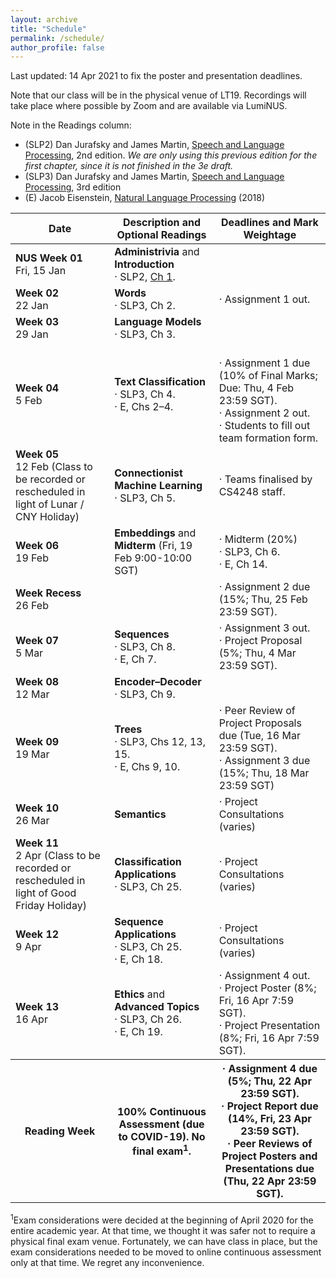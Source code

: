```yaml
---
layout: archive
title: "Schedule"
permalink: /schedule/
author_profile: false
---
```


Last updated: 14 Apr 2021 to fix the poster and presentation deadlines.

Note that our class will be in the physical venue of LT19.  Recordings will take place where possible by Zoom and are available via LumiNUS.

Note in the Readings column:
* (SLP2) Dan Jurafsky and James Martin, <A href="https://www.cs.colorado.edu/~martin/SLP/">Speech and Language Processing</a>, 2nd edition. _We are only using this previous edition for the first chapter, since it is not finished in the 3e draft._
* (SLP3) Dan Jurafsky and James Martin, <A href="https://web.stanford.edu/~jurafsky/slp3/">Speech and Language Processing</a>, 3rd edition
* (E) Jacob Eisenstein, <a href="https://github.com/jacobeisenstein/gt-nlp-class/blob/master/notes/eisenstein-nlp-notes.pdf">Natural Language Processing</a> (2018)

<table class="table table-striped">
<thead class="thead-inverse"><tr><th>Date</th><th>Description and Optional Readings</th><th>Deadlines and Mark Weightage</th></tr></thead>
<tbody>
<tr>
  <td><b>NUS Week 01</b><br />Fri, 15 Jan
  </td>
  <td><b>Administrivia</b> and <b>Introduction</b>
    <br/>· SLP2, <A HREF="https://www.cs.colorado.edu/~martin/SLP/Updates/1.pdf">Ch 1</A>.
  </td>
  <td>
  </td>
</tr>
<tr>
  <td><b>Week 02</b><br />22 Jan
  </td>
  <td>
    <b>Words</b>
    <BR/>· SLP3, Ch 2.
  </td>
  <td>· Assignment 1 out.
  </td>
</tr>
<tr>
  <td><b>Week 03</b><br />29 Jan
  </td>
  <td>
    <b>Language Models</b>
    <BR/>· SLP3, Ch 3.
  </td>
  <td>
  </td>
</tr>
<tr>
  <td><b>Week 04</b><br />5 Feb
  </td>
  <td><b>Text Classification</b>
    <br/>· SLP3, Ch 4.
    <BR/>· E, Chs 2–4.  
  </td>
  <td>
    <BR/>· Assignment 1 due (10% of Final Marks; Due: Thu, 4 Feb 23:59 SGT).
    <BR/>· Assignment 2 out.
    <BR/>· Students to fill out team formation form.
  </td>
</tr>
<tr>
  <td><b>Week 05</b><br />12 Feb (Class to be recorded or rescheduled in light of Lunar / CNY Holiday)
  </td>
  <td><b>Connectionist Machine Learning</b>
    <br/>· SLP3, Ch 5.
  </td>
  <td>· Teams finalised by CS4248 staff.
  </td>
</tr>
<tr>
  <td><b>Week 06</b><br />19 Feb
  </td>
  <td><b>Embeddings</b> and <b>Midterm</b> (Fri, 19 Feb 9:00-10:00 SGT)
  </td>
  <td>· Midterm (20%)
    <BR/>· SLP3, Ch 6.
    <BR/>· E, Ch 14.
  </td>
</tr>
<tr>
  <td><b>Week Recess</b><br />26 Feb
  </td>
  <td>
  </td>
  <td>· Assignment 2 due (15%; Thu, 25 Feb 23:59 SGT).
  </td>
</tr>
<tr>
  <td><b>Week 07</b><br />5 Mar
  </td>
  <td><b>Sequences</b>
    <br/>· SLP3, Ch 8.
    <br/>· E, Ch 7.
  </td>
  <td>· Assignment 3 out.
    <br/>· Project Proposal (5%; Thu, 4 Mar 23:59 SGT).
  </td>
</tr>
<tr>
  <td><b>Week 08</b><br />12 Mar
  </td>
  <td><b>Encoder–Decoder</b>
    <br/>· SLP3, Ch 9.
  </td>
  <td>
  </td>
</tr>
<tr>
  <td><b>Week 09</b><br />19 Mar
  </td>
  <td><b>Trees</b>
    <br/>· SLP3, Chs 12, 13, 15.
    <br/>· E, Chs 9, 10.
  </td>
    <td>· Peer Review of Project Proposals due (Tue, 16 Mar 23:59 SGT).
    <br/>· Assignment 3 due (15%; Thu, 18 Mar 23:59 SGT)
  </td>
</tr>
<tr>
  <td><b>Week 10</b><br />26 Mar
  </td>
  <td><b>Semantics</b>
  </td>
  <td>· Project Consultations (varies)
  </td>
</tr>
<tr>
  <td><b>Week 11</b><br />2 Apr (Class to be recorded or rescheduled in light of Good Friday Holiday)
  </td>
  <td><b>Classification Applications</b>
    <br/>· SLP3, Ch 25.
  </td>
  <td>· Project Consultations (varies)
  </td>
</tr>
<tr>
  <td><b>Week 12</b><br />9 Apr
  </td>
  <td><b>Sequence Applications</b>
    <br/>· SLP3, Ch 25.
    <br/>· E, Ch 18.
  </td>
  <td>· Project Consultations (varies)
  </td>
</tr>
<tr>
  <td><b>Week 13</b><br />16 Apr
  </td>
  <td><b>Ethics</b> and <b>Advanced Topics</b>
    <br/>· SLP3, Ch 26.
    <br/>· E, Ch 19.
  </td>
  <td>· Assignment 4 out.
    <br/>· Project Poster (8%; Fri, 16 Apr 7:59 SGT).
    <br/>· Project Presentation (8%; Fri, 16 Apr 7:59 SGT).
  </td>
</tr>
<tr>
  <th><b>Reading Week</b>
  </th>
  <th>100% Continuous Assessment (due to COVID-19).  No final exam<sup>1</sup>.
  </th>
  <th>· Assignment 4 due (5%; Thu, 22 Apr 23:59 SGT).
    <br/>· Project Report due (14%, Fri, 23 Apr 23:59 SGT).
    <br/>· Peer Reviews of Project Posters and Presentations due (Thu, 22 Apr 23:59 SGT).
  </th>
</tr>
</tbody></table>

<p><sup>1</sup>Exam considerations were decided at the beginning of April 2020 for the entire academic year.  At that time, we thought it was safer not to require a physical final exam venue.  Fortunately, we can have class in place, but the exam considerations needed to be moved to online continuous assessment only at that time.  We regret any inconvenience.

